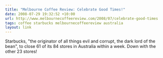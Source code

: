 ```yaml
---
title: "Melbourne Coffee Review: Celebrate Good Times!"
date: 2008-07-29 19:32:52 +10:00
url: http://www.melbournecoffeereview.com/2008/07/celebrate-good-times.html
tags: coffee starbucks melbournecoffeereview australia
layout: link
---
```

Starbucks, "the originator of all things evil and corrupt, the dark lord of the bean", to close 61 of its 84 stores in Australia within a week. Down with the other 23 stores!
